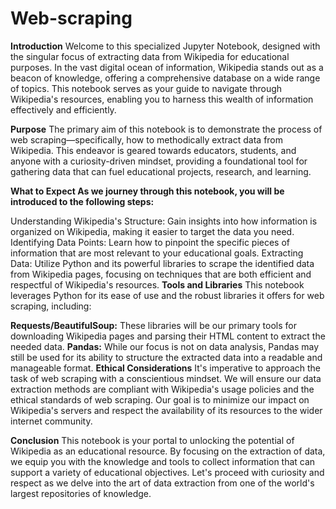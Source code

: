 # Web-scraping
**Introduction**
Welcome to this specialized Jupyter Notebook, designed with the singular focus of extracting data from Wikipedia for educational purposes. In the vast digital ocean of information, Wikipedia stands out as a beacon of knowledge, offering a comprehensive database on a wide range of topics. This notebook serves as your guide to navigate through Wikipedia's resources, enabling you to harness this wealth of information effectively and efficiently.

**Purpose**
The primary aim of this notebook is to demonstrate the process of web scraping—specifically, how to methodically extract data from Wikipedia. This endeavor is geared towards educators, students, and anyone with a curiosity-driven mindset, providing a foundational tool for gathering data that can fuel educational projects, research, and learning.

**What to Expect
As we journey through this notebook, you will be introduced to the following steps:**

Understanding Wikipedia's Structure: Gain insights into how information is organized on Wikipedia, making it easier to target the data you need.
Identifying Data Points: Learn how to pinpoint the specific pieces of information that are most relevant to your educational goals.
Extracting Data: Utilize Python and its powerful libraries to scrape the identified data from Wikipedia pages, focusing on techniques that are both efficient and respectful of Wikipedia's resources.
**Tools and Libraries**
This notebook leverages Python for its ease of use and the robust libraries it offers for web scraping, including:

**Requests/BeautifulSoup:** These libraries will be our primary tools for downloading Wikipedia pages and parsing their HTML content to extract the needed data.
**Pandas:** While our focus is not on data analysis, Pandas may still be used for its ability to structure the extracted data into a readable and manageable format.
**Ethical Considerations**
It's imperative to approach the task of web scraping with a conscientious mindset. We will ensure our data extraction methods are compliant with Wikipedia's usage policies and the ethical standards of web scraping. Our goal is to minimize our impact on Wikipedia's servers and respect the availability of its resources to the wider internet community.

**Conclusion**
This notebook is your portal to unlocking the potential of Wikipedia as an educational resource. By focusing on the extraction of data, we equip you with the knowledge and tools to collect information that can support a variety of educational objectives. Let's proceed with curiosity and respect as we delve into the art of data extraction from one of the world's largest repositories of knowledge.
